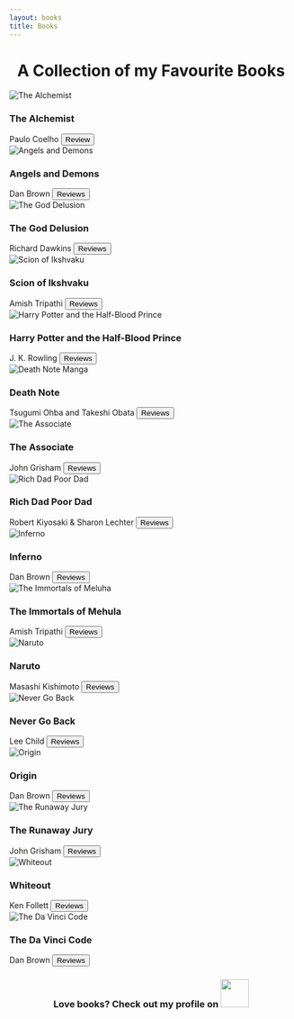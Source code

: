 ```yaml
---
layout: books
title: Books
---
```

<head>
	<link rel="stylesheet" type="text/css" href="css/book_style.css" />
	<link rel="stylesheet" type="text/css" href="css/books_component.css" />
		<!-- Modernizr is used for flexbox fallback -->
	<script src="js/modernizr.custom.js"></script>
</head>
<div class="view">
	<div class="my__suggestion"><center><h1>A Collection of my Favourite Books<br></h1></center><div>
		<section class="grid">
			<div class="product">
				<div class="product__info">
					<img class="product__image" src="images/the_alchemist.png" alt="The Alchemist" />
					<h3 class="product__title">The Alchemist</h3>
					<span class="product__author highlight">Paulo Coelho</span>
					<button class="action action--button" onclick="window.open('https://www.goodreads.com/review/show/3185467870?book_show_action=false&from_review_page=1')"><i class="fa fa-comments"></i><span class="action__text">Review</span></button>
				</div>
			</div>
			<div class="product">
				<div class="product__info">
					<img class="product__image" src="images/ad.png" alt="Angels and Demons" />
					<h3 class="product__title">Angels and Demons</h3>
					<span class="product__author highlight">Dan Brown</span>
					<button class="action action--button" onclick="window.open('https://www.google.com/search?q=Angels+and+Demons+book+reviews')"><i class="fa fa-comments"></i><span class="action__text">Reviews</span></button>
				</div>
			</div>
			<div class="product">
				<div class="product__info">
					<img class="product__image" src="images/god_delusion.png" alt="The God Delusion" />
					<h3 class="product__title">The God Delusion</h3>
					<span class="product__author highlight">Richard Dawkins</span>
					<button class="action action--button" onclick="window.open('https://www.google.com/search?q=The+God+Delusion+book+reviews')"><i class="fa fa-comments"></i><span class="action__text">Reviews</span></button>
				</div>
			</div>
			<div class="product">
				<div class="product__info">
					<img class="product__image" src="images/scion.jpg" alt="Scion of Ikshvaku" />
					<h3 class="product__title">Scion of Ikshvaku</h3>
					<span class="product__author highlight">Amish Tripathi</span>
					<button class="action action--button" onclick="window.open('https://www.google.com/search?q=Scion+of+Ikshvaku+book+reviews')"><i class="fa fa-comments"></i><span class="action__text">Reviews</span></button>
				</div>
			</div>
			<div class="product">
				<div class="product__info">
					<img class="product__image" src="images/harrypotter.png" alt="Harry Potter and the Half-Blood Prince" />
					<h3 class="product__title">Harry Potter and the Half-Blood Prince</h3>
					<span class="product__author highlight">J. K. Rowling</span>
					<button class="action action--button" onclick="window.open('https://www.google.com/search?q=Harry+Potter+and+the+Half+Blood+Prince+reviews')"><i class="fa fa-comments"></i><span class="action__text">Reviews</span></button>
				</div>
			</div>
			<div class="product">
				<div class="product__info">
					<img class="product__image" src="images/deathnote.png" alt="Death Note Manga" />
					<h3 class="product__title">Death Note</h3>
					<span class="product__author highlight">Tsugumi Ohba and Takeshi Obata</span>
					<button class="action action--button" onclick="window.open('https://www.google.com/search?q=Death+Note+Manga+reviews')"><i class="fa fa-comments"></i><span class="action__text">Reviews</span></button>
				</div>
			</div>		
			<div class="product">
				<div class="product__info">
					<img class="product__image" src="images/associate.png" alt="The Associate" />
					<h3 class="product__title">The Associate</h3>
					<span class="product__author highlight">John Grisham</span>
					<button class="action action--button" onclick="window.open('https://www.google.com/search?q=The+Associate+book+reviews')"><i class="fa fa-comments"></i><span class="action__text">Reviews</span></button>
				</div>
			</div>
			<div class="product">
				<div class="product__info">
					<img class="product__image" src="images/Rich_Dad_Poor_Dad.png" alt="Rich Dad Poor Dad" />
					<h3 class="product__title">Rich Dad Poor Dad</h3>
					<span class="product__author highlight">Robert Kiyosaki & Sharon Lechter</span>
					<button class="action action--button" onclick="window.open('https://www.google.com/search?q=Rich+Dad+Poor+Dad+book+reviews')"><i class="fa fa-comments"></i><span class="action__text">Reviews</span></button>
				</div>
			</div>
			<div class="product">
				<div class="product__info">
					<img class="product__image" src="images/inferno.png" alt="Inferno" />
					<h3 class="product__title">Inferno</h3>
					<span class="product__author highlight">Dan Brown</span>
					<button class="action action--button" onclick="window.open('https://www.google.com/search?q=Inferno+book+reviews')"><i class="fa fa-comments"></i><span class="action__text">Reviews</span></button>
				</div>
			</div>
			<div class="product">
				<div class="product__info">
					<img class="product__image" src="images/meluha.png" alt="The Immortals of Meluha" />
					<h3 class="product__title">The Immortals of Mehula</h3>
					<span class="product__author highlight">Amish Tripathi</span>
					<button class="action action--button" onclick="window.open('https://www.google.com/search?q=The+Immortals+of+Meluha+book+reviews')"><i class="fa fa-comments"></i><span class="action__text">Reviews</span></button>
				</div>
			</div>
			<div class="product">
				<div class="product__info">
					<img class="product__image" src="images/naruto.png" alt="Naruto" />
					<h3 class="product__title">Naruto</h3>
					<span class="product__author highlight">Masashi Kishimoto</span>
					<button class="action action--button" onclick="window.open('https://www.google.com/search?q=Naruto+manga+reviews')"><i class="fa fa-comments"></i><span class="action__text">Reviews</span></button>
				</div>
			</div>
			<div class="product">
				<div class="product__info">
					<img class="product__image" src="images/nevergoback.png" alt="Never Go Back" />
					<h3 class="product__title">Never Go Back</h3>
					<span class="product__author highlight">Lee Child</span>
					<button class="action action--button" onclick="window.open('https://www.google.com/search?q=Never+Go+Back+book++reviews')"><i class="fa fa-comments"></i><span class="action__text">Reviews</span></button>
				</div>
			</div>
			<div class="product">
				<div class="product__info">
					<img class="product__image" src="images/origin.png" alt="Origin" />
					<h3 class="product__title">Origin</h3>
					<span class="product__author highlight">Dan Brown</span>
					<button class="action action--button" onclick="window.open('https://www.google.com/search?q=Origin+book++reviews')"><i class="fa fa-comments"></i><span class="action__text">Reviews</span></button>
				</div>
			</div>
			<div class="product">
				<div class="product__info">
					<img class="product__image" src="images/runaway.png" alt="The Runaway Jury" />
					<h3 class="product__title">The Runaway Jury</h3>
					<span class="product__author highlight">John Grisham</span>
					<button class="action action--button" onclick="window.open('https://www.google.com/search?q=The+Runaway+Jury+book+reviews')"><i class="fa fa-comments"></i><span class="action__text">Reviews</span></button>
				</div>
			</div>
			<div class="product">
				<div class="product__info">
					<img class="product__image" src="images/whiteout.png" alt="Whiteout" />
					<h3 class="product__title">Whiteout</h3>
					<span class="product__author highlight">Ken Follett</span>
					<button class="action action--button" onclick="window.open('https://www.google.com/search?q=Whiteout+book+reviews')"><i class="fa fa-comments"></i><span class="action__text">Reviews</span></button>
				</div>
			</div>
			<div class="product">
				<div class="product__info">
					<img class="product__image" src="images/DaVinci.png" alt="The Da Vinci Code" />
					<h3 class="product__title">The Da Vinci Code</h3>
					<span class="product__author highlight">Dan Brown</span>
					<button class="action action--button" onclick="window.open('https://www.google.com/search?q=The+Da+Vinci+Code+book+reviews')"><i class="fa fa-comments"></i><span class="action__text">Reviews</span></button>
				</div>
			</div>
		</section>
		<center>
			<h3>Love books? Check out my profile on <a href="https://www.goodreads.com/iamrdk21" target="_blank"><img src="images/goodreads_logo.png" width="50" height="50" /></a></h3>
		</center>
	</div>
